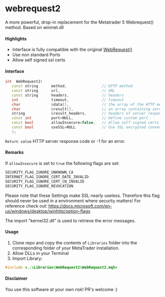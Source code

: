 # webrequest2
A more powerful, drop-in replacement for the Metatrader 5 Webrequest() method. Based on wininet.dll
#### Highlights
- Interface is fully compatible with the original [WebRequest()](https://www.mql5.com/en/docs/network/webrequest)
- Use non standard Ports
- Allow self signed ssl certs

#### Interface
```c++
int  WebRequest2(
   const string      method,                // HTTP method
   const string      url,                   // URL
   const string      headers,               // headers 
   int               timeout,               // timeout
   char              &data[],               // the array of the HTTP message body
   char              &result[],             // an array containing server response data
   string            &result_headers,       // headers of server response
   const int         port=NULL,             // Define custom port
   const bool        allowInsecure=false,   // Allow self signed certs
   const bool        useSSL=NULL            // Use SSL encrypted connection
   );
```
`Return value` HTTP server response code or -1 for an error.

#### Remarks
 If `allowInsecure` is set to `true` the following flags are set: 
 ```c++
 SECURITY_FLAG_IGNORE_UNKNOWN_CA
 INTERNET_FLAG_IGNORE_CERT_DATE_INVALID
 SECURITY_FLAG_IGNORE_CERT_CN_INVALID
 SECURITY_FLAG_IGNORE_REVOCATION
 ```
 Please note that these Settings make SSL nearly useless. Therefore this flag should never be used in a environment where security matters! For reference check out: https://docs.microsoft.com/en-us/windows/desktop/winhttp/option-flags
 
 The import "kernel32.dll" is used to retrieve the error messages.
 
 #### Usage
 1. Clone repo and copy the contents of `Libraries` folder into the corresponding folder of your MetaTrader installation.
 2. Allow DLLs in your Terminal
 3. Import Library:
```c++
#include <..\Libraries\WebRequest2\WebRequest2.mq5>
```

 
 #### Disclaimer
 You use this software at your own risk!
 PR's welcome :)